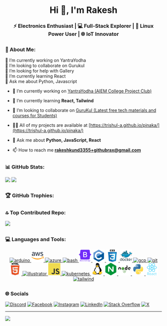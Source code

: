 <h1 align="center">Hi 👋, I'm Rakesh</h1>
<h3 align="center">⚡ Electronics Enthusiast | 💻 Full-Stack Explorer | 🐧 Linux Power User | 🌐 IoT Innovator</h3>


## <h3 align="left">💫 About Me:</h3>
🔭 I’m currently working on YantraYodha<br>👯 I’m looking to collaborate on Gurukul<br>🤝 I’m looking for help with Gallery<br>🌱 I’m currently learning React<br>💬 Ask me about Python, Javascript<br>
- 🔭 I’m currently working on [YantraYodha (AIEM College Project Club)](https://yyaiem.github.io/yy/)

- 🌱 I’m currently learning **React, Tailwind**

- 👯 I’m looking to collaborate on [GuruKul (Latest free tech materials and courses,for Students)](https://yyaiem.github.io/gurukul/)

- 👨‍💻 All of my projects are available at [https://trishul-a.github.io/pinaka/](https://trishul-a.github.io/pinaka/)

- 💬 Ask me about **Python, JavaScript, React**

- 📫 How to reach me **rakeshkund3355+githubrax@gmail.com**

## <h3 align="left">📊 GitHub Stats:</h3> 
![](https://github-readme-stats.vercel.app/api?username=rax-2&theme=neon&hide_border=true&include_all_commits=false&count_private=false)
![](https://github-readme-streak-stats.herokuapp.com/?user=rax-2&theme=neon&hide_border=true)
<div align="center >
  
  ![](https://github-readme-stats.vercel.app/api/top-langs/?username=rax-2&theme=neon&hide_border=true&include_all_commits=true&count_private=true&layout=compact)
</div>

## <h3 align="left">🏆 GitHub Trophies: </h3>
<div align="center > 
  
![](https://github-profile-trophy.vercel.app/?username=rax-2&theme=radical&no-frame=true&no-bg=true&margin-w=4)
</div>

## <h3 align="left">🔝 Top Contributed Repo: </h3>
![](https://github-contributor-stats.vercel.app/api?username=rax-2&limit=5&theme=neon&combine_all_yearly_contributions=true)

## <h3 align="left">💻 Languages and Tools:</h3>
<p align="center"> <a href="https://www.arduino.cc/" target="_blank" rel="noreferrer"> <img src="https://cdn.worldvectorlogo.com/logos/arduino-1.svg" alt="arduino" width="40" height="40"/> </a> <a href="https://aws.amazon.com" target="_blank" rel="noreferrer"> <img src="https://raw.githubusercontent.com/devicons/devicon/master/icons/amazonwebservices/amazonwebservices-original-wordmark.svg" alt="aws" width="40" height="40"/> </a> <a href="https://azure.microsoft.com/en-in/" target="_blank" rel="noreferrer"> <img src="https://www.vectorlogo.zone/logos/microsoft_azure/microsoft_azure-icon.svg" alt="azure" width="40" height="40"/> </a> <a href="https://www.gnu.org/software/bash/" target="_blank" rel="noreferrer"> <img src="https://www.vectorlogo.zone/logos/gnu_bash/gnu_bash-icon.svg" alt="bash" width="40" height="40"/> </a> <a href="https://getbootstrap.com" target="_blank" rel="noreferrer"> <img src="https://raw.githubusercontent.com/devicons/devicon/master/icons/bootstrap/bootstrap-plain-wordmark.svg" alt="bootstrap" width="40" height="40"/> </a> <a href="https://www.cprogramming.com/" target="_blank" rel="noreferrer"> <img src="https://raw.githubusercontent.com/devicons/devicon/master/icons/c/c-original.svg" alt="c" width="40" height="40"/> </a> <a href="https://www.w3schools.com/css/" target="_blank" rel="noreferrer"> <img src="https://raw.githubusercontent.com/devicons/devicon/master/icons/css3/css3-original-wordmark.svg" alt="css3" width="40" height="40"/> </a> <a href="https://www.docker.com/" target="_blank" rel="noreferrer"> <img src="https://raw.githubusercontent.com/devicons/devicon/master/icons/docker/docker-original-wordmark.svg" alt="docker" width="40" height="40"/> </a> <a href="https://cloud.google.com" target="_blank" rel="noreferrer"> <img src="https://www.vectorlogo.zone/logos/google_cloud/google_cloud-icon.svg" alt="gcp" width="40" height="40"/> </a> <a href="https://git-scm.com/" target="_blank" rel="noreferrer"> <img src="https://www.vectorlogo.zone/logos/git-scm/git-scm-icon.svg" alt="git" width="40" height="40"/> </a> <a href="https://www.w3.org/html/" target="_blank" rel="noreferrer"> <img src="https://raw.githubusercontent.com/devicons/devicon/master/icons/html5/html5-original-wordmark.svg" alt="html5" width="40" height="40"/> </a> <a href="https://www.adobe.com/in/products/illustrator.html" target="_blank" rel="noreferrer"> <img src="https://www.vectorlogo.zone/logos/adobe_illustrator/adobe_illustrator-icon.svg" alt="illustrator" width="40" height="40"/> </a> <a href="https://developer.mozilla.org/en-US/docs/Web/JavaScript" target="_blank" rel="noreferrer"> <img src="https://raw.githubusercontent.com/devicons/devicon/master/icons/javascript/javascript-original.svg" alt="javascript" width="40" height="40"/> </a> <a href="https://kubernetes.io" target="_blank" rel="noreferrer"> <img src="https://www.vectorlogo.zone/logos/kubernetes/kubernetes-icon.svg" alt="kubernetes" width="40" height="40"/> </a> <a href="https://www.linux.org/" target="_blank" rel="noreferrer"> <img src="https://raw.githubusercontent.com/devicons/devicon/master/icons/linux/linux-original.svg" alt="linux" width="40" height="40"/> </a> <a href="https://www.nginx.com" target="_blank" rel="noreferrer"> <img src="https://raw.githubusercontent.com/devicons/devicon/master/icons/nginx/nginx-original.svg" alt="nginx" width="40" height="40"/> </a> <a href="https://nodejs.org" target="_blank" rel="noreferrer"> <img src="https://raw.githubusercontent.com/devicons/devicon/master/icons/nodejs/nodejs-original-wordmark.svg" alt="nodejs" width="40" height="40"/> </a> <a href="https://www.python.org" target="_blank" rel="noreferrer"> <img src="https://raw.githubusercontent.com/devicons/devicon/master/icons/python/python-original.svg" alt="python" width="40" height="40"/> </a> <a href="https://reactjs.org/" target="_blank" rel="noreferrer"> <img src="https://raw.githubusercontent.com/devicons/devicon/master/icons/react/react-original-wordmark.svg" alt="react" width="40" height="40"/> </a> <a href="https://tailwindcss.com/" target="_blank" rel="noreferrer"> <img src="https://www.vectorlogo.zone/logos/tailwindcss/tailwindcss-icon.svg" alt="tailwind" width="40" height="40"/> </a> </p>

## <h3 align="left">🌐 Socials</h3>
[![Discord](https://img.shields.io/badge/Discord-%237289DA.svg?logo=discord&logoColor=white)](https://discord.gg/discord) [![Facebook](https://img.shields.io/badge/Facebook-%231877F2.svg?logo=Facebook&logoColor=white)](https://facebook.com/facebook) [![Instagram](https://img.shields.io/badge/Instagram-%23E4405F.svg?logo=Instagram&logoColor=white)](https://instagram.com/insta) [![LinkedIn](https://img.shields.io/badge/LinkedIn-%230077B5.svg?logo=linkedin&logoColor=white)](https://linkedin.com/in/linkdin) [![Stack Overflow](https://img.shields.io/badge/-Stackoverflow-FE7A16?logo=stack-overflow&logoColor=white)](https://stackoverflow.com/users/stack) [![X](https://img.shields.io/badge/X-black.svg?logo=X&logoColor=white)](https://x.com/x) 

---
[![](https://visitcount.itsvg.in/api?id=rax-2&icon=5&color=0)](https://visitcount.itsvg.in)

